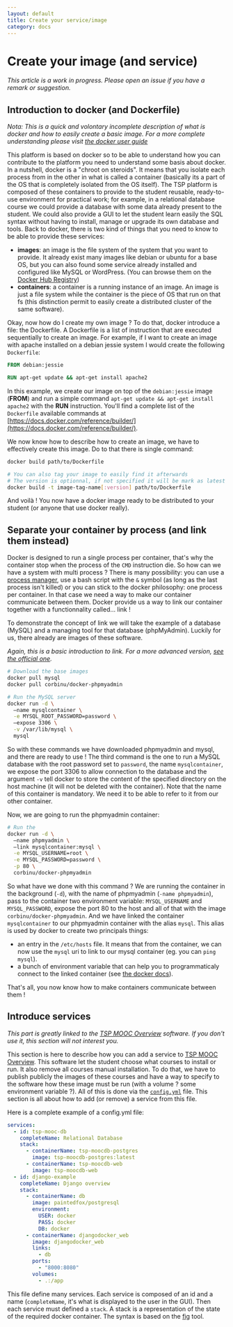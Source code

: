 ```yaml
---
layout: default
title: Create your service/image
category: docs
---
```


# Create your image (and service)
_This article is a work in progress. Please open an issue if you have a remark or
suggestion._

## Introduction to docker (and Dockerfile)

_Nota: This is a quick and volontary incomplete description of what is docker and
how to easily create a basic image. For a more complete understanding please visit
[the docker user guide](https://docs.docker.com/userguide/)_

This platform is based on docker so to be able to understand how you can contribute
to the platform you need to understand some basis about docker.
In a nutshell, docker is a "chroot on steroids". It means that you isolate each
process from in the other in what is called a container (basically its a part of
the OS that is completely isolated from the OS itself).
The TSP platform is composed of these containers to provide to the student reusable,
ready-to-use environment for practical work; for example, in a relational database
course we could provide a database with some data already present to the student.
We could also provide a GUI to let the student learn easily the SQL syntax without
having to install, manage or upgrade its own database and tools.
Back to docker, there is two kind of things that you need to know to be able to
provide these services:

* **images**: an image is the file system of the system that you want to provide.
  It already exist many images like debian or ubuntu for a base OS, but you can
  also found some service already installed and configured like MySQL or WordPress.
  (You can browse them on the [Docker Hub Registry](https://registry.hub.docker.com/))
* **containers**: a container is a running instance of an image. An image is just
  a file system while the container is the piece of OS that run on that fs (this
  distinction permit to easily create a distributed cluster of the same software).

Okay, now how do I create my own image ? To do that, docker introduce a file: the
Dockerfile.
A Dockerfile is a list of instruction that are executed sequentially to create
an image. For example, if I want to create an image with apache installed on a
debian jessie system I would create the following `Dockerfile`:

```Dockerfile
FROM debian:jessie

RUN apt-get update && apt-get install apache2
```

In this example, we create our image on top of the `debian:jessie` image (**FROM**)
and run a simple command `apt-get update && apt-get install apache2` with the
**RUN** instruction. You'll find a complete list of the `Dockerfile` available
commands at [https://docs.docker.com/reference/builder/](https://docs.docker.com/reference/builder/).

We now know how to describe how to create an image, we have to effectively create
this image. Do to that there is single command:

```sh
docker build path/to/Dockerfile

# You can also tag your image to easily find it afterwards
# The version is optionnal, if not specified it will be mark as latest
docker build -t image-tag-name[:version] path/to/Dockerfile
```

And voilà ! You now have a docker image ready to be distributed to your student
(or anyone that use docker really).

## Separate your container by process (and link them instead)

Docker is designed to run a single process per container, that's why the container
stop when the process of the `CMD` instruction die. So how can we have a system
with multi process ? There is many possibility: you can use a [process manager](http://ddollar.github.io/foreman/),
use a bash script with the `&` symbol (as long as the last process isn't killed)
or you can stick to the docker philosophy: one process per container. In that
case we need a way to make our container communicate between them. Docker provide
us a way to link our container together with a functionnality called… link !

To demonstrate the concept of link we will take the example of a database (MySQL)
and a managing tool for that database (phpMyAdmin). Luckily for us, there already
are images of these software.

_Again, this is a basic introduction to link. For a more advanced version,
[see the official one](https://docs.docker.com/userguide/dockerlinks/)._

```sh
# Download the base images
docker pull mysql
docker pull corbinu/docker-phpmyadmin

# Run the MySQL server
docker run -d \
  –name mysqlcontainer \
  -e MYSQL_ROOT_PASSWORD=password \
  –expose 3306 \
  -v /var/lib/mysql \
  mysql
```

So with these commands we have downloaded phpmyadmin and mysql, and there are
ready to use ! The third command is the one to run a MySQL database with the root
password set to `password`, the name `mysqlcontainer`, we expose the port 3306 to allow
connection to the database and the argument `-v` tell docker to store the content
of the specified directory on the host machine (it will not be deleted with the
container).
Note that the name of this container is mandatory. We need it to be able to refer
to it from our other container.

Now, we are going to run the phpmyadmin container:

```sh
# Run the
docker run -d \
  –name phpmyadmin \
  –link mysqlcontainer:mysql \
  -e MYSQL_USERNAME=root \
  -e MYSQL_PASSWORD=password \
  -p 80 \
  corbinu/docker-phpmyadmin
```

So what have we done with this command ? We are running the container in the
background (`-d`), with the name of phpmyadmin (`-name phpmyadmin`), pass to the
container two environment variable: `MYSQL_USERNAME` and `MYSQL_PASSWORD`, expose
the port 80 to the host and all of that with the image `corbinu/docker-phpmyadmin`.
And we have linked the container `mysqlcontainer` to our phpmyadmin container with
the alias `mysql`. This alias is used by docker to create two principals things:

* an entry in the `/etc/hosts` file. It means that from the container, we can now
  use the `mysql` uri to link to our mysql container (eg. you can `ping mysql`).
* a bunch of environment variable that can help you to programmaticaly connect to
  the linked container (see [the docker docs](https://docs.docker.com/userguide/dockerlinks/#environment-variables)).

That's all, you now know how to make containers communicate between them !

## Introduce services

_This part is greatly linked to the [TSP MOOC Overview](https://github.com/pfe-asr-2014/tsp-mooc-overview)
software. If you don't use it, this section will not interest you._

This section is here to describe how you can add a service to [TSP MOOC Overview](https://github.com/pfe-asr-2014/tsp-mooc-overview).
This software let the student choose what courses to install or run. It also remove
all courses manual installation. To do that, we have to publish publicly the
images of these courses and have a way to specify to the software how these image
must be run (with a volume ? some environment variable ?). All of this is done
via the [`config.yml`](https://github.com/pfe-asr-2014/tsp-mooc-overview/blob/master/config.yml)
file. This section is all about how to add (or remove) a service from this file.

Here is a complete example of a config.yml file:

```yaml
services:
  - id: tsp-mooc-db
    completeName: Relational Database
    stack:
      - containerName: tsp-moocdb-postgres
        image: tsp-moocdb-postgres:latest
      - containerName: tsp-moocdb-web
        image: tsp-moocdb-web
  - id: django-example
    completeName: Django overview
    stack:
      - containerName: db
        image: paintedfox/postgresql
        environment:
          USER: docker
          PASS: docker
          DB: docker
      - containerName: djangodocker_web
        image: djangodocker_web
        links:
          - db
        ports:
          - "8000:8080"
        volumes:
          - .:/app
```

This file define many services. Each service is composed of an id and a name
(`completeName`, it's what is displayed to the user in the GUI). Then each
service must defined a `stack`. A stack is a representation of the state of the
required docker container. The syntax is based on the [fig](http://www.fig.sh) tool.
